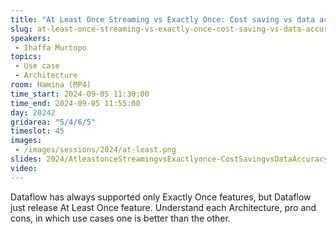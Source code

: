 ```yaml
---
title: "At Least Once Streaming vs Exactly Once: Cost saving vs data accuracy"
slug: at-least-once-streaming-vs-exactly-once-cost-saving-vs-data-accuracy
speakers:
 - Ihaffa Murtopo
topics:
 - Use case
 - Architecture
room: Hamina (MP4)
time_start: 2024-09-05 11:30:00
time_end: 2024-09-05 11:55:00
day: 20242
gridarea: "5/4/6/5"
timeslot: 45
images:
 - /images/sessions/2024/at-least.png
slides: 2024/AtleastonceStreamingvsExactlyonce-CostSavingvsDataAccuracy.pdf
video: 
---
```


Dataflow has always supported only Exactly Once features, but Dataflow just release At Least Once feature. Understand each Architecture, pro and cons, in which use cases one is better than the other.